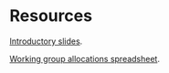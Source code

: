 # Resources

[Introductory slides](https://docs.google.com/presentation/d/1qhZ9ojYRxvZdBTzOSQwGZFChGukp3D7JyfdvRiPubnM/edit?usp=sharing).

[Working group allocations spreadsheet](https://docs.google.com/spreadsheets/d/1v_m00uVA_hOlkqzNB3bklVGsjTkIl7OEgwr4XrU7Lgg/edit?usp=sharing).
